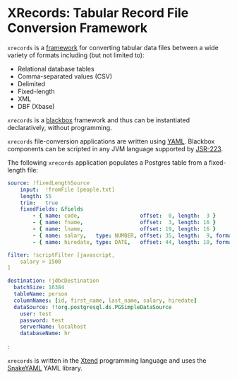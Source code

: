 # XRecords: Tabular Record File Conversion Framework #

```xrecords``` is a [framework](http://en.wikipedia.org/wiki/Software_framework)
for converting tabular data files between a wide variety of formats including
(but not limited to):

- Relational database tables
- Comma-separated values (CSV)
- Delimited
- Fixed-length
- XML
- DBF (Xbase)

```xrecords``` is a [blackbox](http://en.wikipedia.org/wiki/Extensibility#Black-Box_Extensibility)
framework and thus can be instantiated declaratively, without programming.

```xrecords``` file-conversion applications are written using
[YAML](http://en.wikipedia.org/wiki/YAML). Blackbox components can be scripted
in any JVM language supported by
[JSR-223](https://jcp.org/en/jsr/detail?id=223).

The following ```xrecords``` application populates a Postgres table from a
fixed-length file:

```yaml
source: !fixedLengthSource
    input:  !fromFile [people.txt]
    length: 55
    trim:   true
    fixedFields: &fields
        - { name: code,                   offset:  0, length:  3 }
        - { name: fname,                  offset:  3, length: 16 }
        - { name: lname,                  offset: 19, length: 16 }
        - { name: salary,   type: NUMBER, offset: 35, length:  9, formatString: '$###,###.##' }
        - { name: hiredate, type: DATE,   offset: 44, length: 10, formatString: MM/dd/yyyy }

filter: !scriptFilter [javascript,
    salary > 1500
]

destination: !jdbcDestination
  batchSize: 16384
  tableName: person
  columnNames: [id, first_name, last_name, salary, hiredate]
  dataSource: !!org.postgresql.ds.PGSimpleDataSource
    user: test
    password: test
    serverName: localhost
    databaseName: hr
```

:

```xrecords``` is written in the [Xtend](http://www.eclipse.org/xtend)
programming language and uses the [SnakeYAML](https://code.google.com/p/snakeyaml/)
YAML library.

